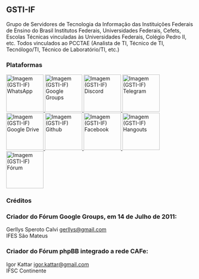 ## GSTI-IF
Grupo de Servidores de Tecnologia da Informação das Instituições Federais de Ensino do Brasil
Institutos Federais, Universidades Federais, Cefets, Escolas Técnicas vinculadas às Universidades Federais, Colégio Pedro II, etc.
Todos vinculados ao PCCTAE (Analista de TI, Técnico de TI, Tecnólogo/TI, Técnico de Laboratório/TI, etc.)

### Plataformas
<a href="https://chat.whatsapp.com/J95dwUcxqmd2Bm67ybe1wM">
  <img src="https://github.com/gsti-if/gsti-if.github.io/assets/5860606/99b02ad0-f0a8-427e-a8ca-2764d375489c" alt="Imagem (GSTI-IF) WhatsApp" title="(GSTI-IF) WhatsApp" width="100" height="100"/>
</a>
<a href="https://groups.google.com/forum/#!forum/gsti-if" target="_blank">
  <img src="https://github.com/gsti-if/gsti-if.github.io/assets/5860606/24db9a0e-9fdb-44b3-9836-a606a7acb1d4" alt="Imagem (GSTI-IF) Google Groups" title="(GSTI-IF) Google Groups" width="100" height="100"/>
</a>
<a href="https://discord.gg/jDxkHyX" target="_blank">
  <img src="https://github.com/gsti-if/gsti-if.github.io/assets/5860606/693cf705-5411-4a99-b3e4-205d134dc1d5" alt="Imagem (GSTI-IF) Discord" title="(GSTI-IF) Discord" width="100" height="100"/>
</a>
<a href="https://t.me/joinchat/AMhXhkIuCrp1yJX2AgIvkg" target="_blank">
  <img src="https://github.com/gsti-if/gsti-if.github.io/assets/5860606/f1e22bac-eb79-463d-8054-3be7e84fb481" alt="Imagem (GSTI-IF) Telegram" title="(GSTI-IF) Telegram" width="100" height="100"/>
</a>
<a href="https://drive.google.com/open?id=0B8ZBU6RUh8ZqTDdVNDRvbVhoTEU">
  <img src="https://github.com/gsti-if/gsti-if.github.io/assets/5860606/a86d1806-11fd-4585-a03e-ca21cdc31433" alt="Imagem (GSTI-IF) Google Drive" title="(GSTI-IF) Google Drive" width="100" height="100"/>
</a>
<a href="https://github.com/gsti-if" target="_blank">
  <img src="https://github.com/gsti-if/gsti-if.github.io/assets/5860606/ea546740-e7b2-43fc-bc07-0a5c3b452b3b" alt="Imagem (GSTI-IF) Github" title="(GSTI-IF) Github" width="100" height="100"/>
</a>
<a href="https://www.facebook.com/groups/gstif" target="_blank">
  <img src="https://github.com/gsti-if/gsti-if.github.io/assets/5860606/4cf98478-dc7e-4f36-beca-a7c4fe0bf3ab" alt="Imagem (GSTI-IF) Facebook" title="(GSTI-IF) Facebook" width="100" height="100"/>
</a>
<a href="https://chat.google.com/room/AAAA4Qkxoe4?cls=7" target="_blank">
  <img src="https://github.com/gsti-if/gsti-if.github.io/assets/5860606/545cc24f-18ef-4daf-b5fb-96e8d8469c19" alt="Imagem (GSTI-IF) Hangouts" title="(GSTI-IF) Hangouts" width="100" height="100"/>
</a>
<a href="javascript:alert('Desativado!')">
  <img src="https://github.com/gsti-if/gsti-if.github.io/assets/5860606/567a9301-f60c-4416-8bc9-91a2a18bbf70" alt="Imagem (GSTI-IF) Fórum" title="(GSTI-IF) Fórum" width="100" height="100"/>
</a>

### Créditos

### Criador do Fórum Google Groups, em 14 de Julho de 2011:
Gerllys Speroto Calvi <gerllys@gmail.com>  
IFES São Mateus

### Criador do Fórum phpBB integrado a rede CAFe:
Igor Kattar <igor.kattar@gmail.com>  
IFSC Continente
